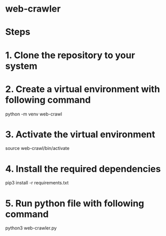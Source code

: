# web-crawler

# Steps

# 1. Clone the repository to your system

# 2. Create a virtual environment with following command
python -m venv web-crawl

# 3. Activate the virtual environment
source web-crawl/bin/activate

# 4. Install the required dependencies
pip3 install -r requirements.txt

# 5. Run python file with following command
python3 web-crawler.py


